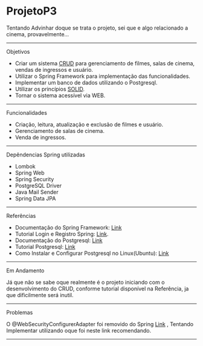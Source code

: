  # ProjetoP3

Tentando Advinhar doque se trata o projeto, sei que e algo relacionado a cinema, provavelmente...

----------
Objetivos

   - Criar um sistema [CRUD](https://coodesh.com/blog/dicionario/o-que-e-crud/) para gerenciamento de filmes, salas de cinema, 
     vendas de ingressos e usuário.
   - Utilizar o Spring Framework para implementação das funcionalidades.
   - Implementar um banco de dados utilizando o Postgresql.
   - Utilizar os princípios [SOLID](https://medium.com/desenvolvendo-com-paixao/o-que-%C3%A9-solid-o-guia-completo-para-voc%C3%AA-entender-os-5-princ%C3%ADpios-da-poo-2b937b3fc530).
   - Tornar o sistema acessível via WEB.
   
----------
Funcionalidades

   - Criação, leitura, atualização e exclusão de filmes e usuário.
   - Gerenciamento de salas de cinema.
   - Venda de ingressos.
    
----------
Depêndencias Spring utilizadas

   - Lombok
   - Spring Web
   - Spring Security
   - PostgreSQL Driver
   - Java Mail Sender
   - Spring Data JPA
    
----------
Referências

   
   - Documentação do Spring Framework: [Link](https://docs.spring.io/spring-framework/docs/current/reference/html/) <br />
   - Tutorial Login e Registro Spring: [Link](https://www.youtube.com/watch?v=QwQuro7ekvc&ab_channel=Amigoscode).<br />
   - Documentação do Postgresql: [Link](https://www.postgresql.org/docs/) <br />
   - Tutorial Postgresql: [Link](https://www.youtube.com/watch?v=XQ_6G0iCyMQ&list=PLwvrYc43l1MxAEOI_KwGe8l42uJxMoKeS&ab_channel=Amigoscode)
   - Como Instalar e Configurar Postgresql no Linux(Ubuntu): [Link](https://www.cherryservers.com/blog/how-to-install-and-setup-postgresql-server-on-ubuntu-20-04)

---------- 
Em Andamento

Já que não se sabe oque realmente é o projeto iniciando com o desenvolvimento do CRUD, conforme tutorial disponível na Referência, ja que dificilmente será inutil.

----------   
Problemas
  
  O @WebSecurityConfigurerAdapter foi removido do Spring [Link](https://www.baeldung.com/spring-deprecated-websecurityconfigureradapter) , Tentando Implementar utilizando oque foi neste link recomendando.

----------
